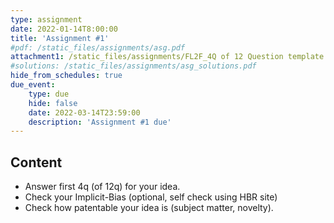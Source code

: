 ```yaml
---
type: assignment
date: 2022-01-14T8:00:00
title: 'Assignment #1'
#pdf: /static_files/assignments/asg.pdf
attachment1: /static_files/assignments/FL2F_4Q of 12 Question template.pptx
#solutions: /static_files/assignments/asg_solutions.pdf
hide_from_schedules: true
due_event: 
    type: due
    hide: false
    date: 2022-03-14T23:59:00
    description: 'Assignment #1 due'
---
```

## Content
- Answer first 4q (of 12q) for your idea.
- Check your Implicit-Bias (optional, self check using HBR site) 
- Check how patentable your idea is (subject matter, novelty).


